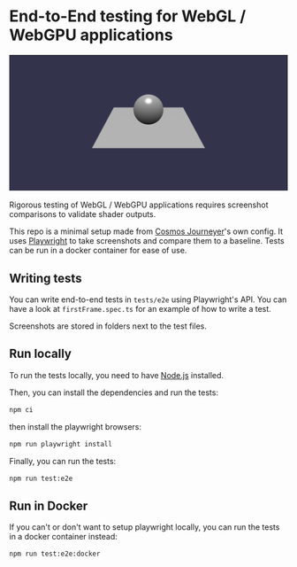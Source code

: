 # End-to-End testing for WebGL / WebGPU applications

![alt text](image.png)

Rigorous testing of WebGL / WebGPU applications requires screenshot comparisons to validate shader outputs.

This repo is a minimal setup made from [Cosmos Journeyer](https://github.com/BarthPaleologue/CosmosJourneyer)'s own config. It uses [Playwright](https://playwright.dev/) to take screenshots and compare them to a baseline. Tests can be run in a docker container for ease of use.

## Writing tests

You can write end-to-end tests in `tests/e2e` using Playwright's API. You can have a look at `firstFrame.spec.ts` for an example of how to write a test.

Screenshots are stored in folders next to the test files.

## Run locally

To run the tests locally, you need to have [Node.js](https://nodejs.org/) installed.

Then, you can install the dependencies and run the tests:

```bash
npm ci
```

then install the playwright browsers:

```bash
npm run playwright install
```

Finally, you can run the tests:

```bash
npm run test:e2e
```

## Run in Docker

If you can't or don't want to setup playwright locally, you can run the tests in a docker container instead:

```bash
npm run test:e2e:docker
```
